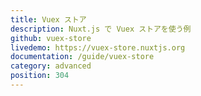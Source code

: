 ```yaml
---
title: Vuex ストア
description: Nuxt.js で Vuex ストアを使う例
github: vuex-store
livedemo: https://vuex-store.nuxtjs.org
documentation: /guide/vuex-store
category: advanced
position: 304
---
```


